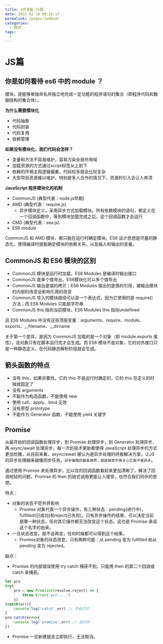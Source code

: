 ```yaml
---
title: 3月准备-JS篇
date: 2022-02-10 09:16:17
permalink: /pages/3a80ad/
categories:
  - 面试
tags:
  - 
---
```


# JS篇

## 你是如何看待 es6 中的 module ？

模块，是能够单独命名并独立地完成一定功能的程序语句的集合（即程序代码和数据结构的集合体）。

**为什么需要模块化**

- 代码抽象
- 代码封装
- 代码复用
- 依赖管理

**如果没有模块化，我们代码会怎样？**

- 变量和方法不容易维护，容易污染全局作用域
- 加载资源的方式通过script标签从上到下
- 依赖的环境主观逻辑偏重，代码较多就会比较复杂
- 大型项目资源难以维护，特别是多人合作的情况下，资源的引入会让人奔溃

**JavaScript 程序模块化的机制**

- CommonJS (典型代表：node.js早期)
- AMD (典型代表：require.js)
  - 异步模块定义，采用异步方式加载模块。所有依赖模块的语句，都定义在一个回调函数中，等到模块加载完成之后，这个回调函数才会运行
- CMD (典型代表：sea.js)
- ES6 module

CommonJS 和 AMD 模块，都只能在运行时确定模块。ES6 设计思想是尽量的静态化，使得编译时就能确定模块的依赖关系，以及输入和输出的变量。

## CommonJS 和 ES6 模块的区别

- CommonJS 模块是运行时加载，ES6 Modules 是编译时输出接口
- CommonJS 是单个值导出，ES6模块化可以多个值导出
- CommonJS 输出是值的拷贝；ES6 Modules 输出的是值的引用，被输出模块的内部的改变会影响引用的改变
- CommonJS 导入的模块路径可以是一个表达式，因为它使用的是 require() 方法；而 ES6 Modules 只能是字符串
- CommonJS this 指向当前模块，ES6 Modules this 指向undefined

且 ES6 Modules 中没有这些顶层变量：arguments、require、module、exports、__filename、__dirname

关于第一个差异，是因为 CommonJS 加载的是一个对象（即 module.exports 属性），该对象只有在脚本运行完才会生成。而 ES6 模块不是对象，它的对外接口只是一种静态定义，在代码静态解析阶段就会生成。


## 箭头函数的特点

- 没有 this，如果非要找，它的 this 不是运行时确定的，它的 this 在定义的时候就固定了
- 没有 arguments
- 不能作为构造函数，不能使用 new
- 使用 call、apply、bind 无效
- 没有原型 prototype
- 不能作为 Generator 函数，不能使用 yield 关键字

## Promise

从最开始的回调函数处理异步，到 Promise 处理异步，到 Generator 处理异步，再 async/await 处理异步，每一次的技术更新都使得 JavaScript 处理异步的方式更加优雅，从目前来看，async/await 被认为是异步处理的终极解决方案，让JS的异步处理越来越像同步任务。`异步编程的最高境界，就是根本不用关心它是不是异步`。

通过使用 Promise 来处理异步，比以往的回调函数看起来更加清晰了，解决了回调地狱的问题，Promise 的 then 的链式调用更能让人接受，也符合我们同步的思想。

特点：
- 对象的状态不受外界影响
  - Promise 对象代表一个异步操作，有三种状态：pending(进行中)，fulfilled(已成功)和reject(已失败)。只有异步操作的结果，可以决定当前是哪一种状态，任何其它操作都无法改变这个状态。这也是 Promise 承诺这个名字的由来。
- 一旦状态改变，就不会再变，任何时候都可以得到这个结果。
  - Promise对象的状态改变，只有两种可能：从 pending 变为 fulfilled 和从 pending 变为 rejected。

缺点：
- Promise 的内部错误使用 try catch 捕获不到，只能用 then 的第二个回调或 catch 来捕获。
```js
let pro
try{
    pro = new Promise((resolve,reject) => {
        throw Error('err....')
    })
}catch(err){
    console.log('catch',err) // 不会打印
}
pro.catch(err=>{
    console.log('promise',err) // 会打印
})
```
- Promise 一旦新建就会立即执行，无法取消。